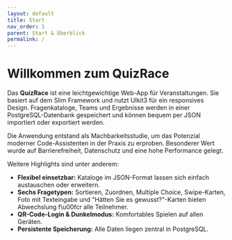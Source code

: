 ```yaml
---
layout: default
title: Start
nav_order: 1
parent: Start & Überblick
permalink: /
---
```


# Willkommen zum QuizRace

Das **QuizRace** ist eine leichtgewichtige Web-App für Veranstaltungen. Sie basiert auf dem Slim Framework und nutzt UIkit3 für ein responsives Design. Fragenkataloge, Teams und Ergebnisse werden in einer PostgreSQL-Datenbank gespeichert und können bequem per JSON importiert oder exportiert werden.

Die Anwendung entstand als Machbarkeitsstudie, um das Potenzial moderner Code-Assistenten in der Praxis zu erproben. Besonderer Wert wurde auf Barrierefreiheit, Datenschutz und eine hohe Performance gelegt.

Weitere Highlights sind unter anderem:

- **Flexibel einsetzbar:** Kataloge im JSON-Format lassen sich einfach austauschen oder erweitern.
- **Sechs Fragetypen:** Sortieren, Zuordnen, Multiple Choice, Swipe-Karten, Foto mit Texteingabe und "Hätten Sie es gewusst?"-Karten bieten Abwechslung f\u00fcr alle Teilnehmer.
- **QR-Code-Login & Dunkelmodus:** Komfortables Spielen auf allen Geräten.
- **Persistente Speicherung:** Alle Daten liegen zentral in PostgreSQL.

